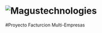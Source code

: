 # ![Magustechnologies](https://magustechnologies.com/assets/images/magus.png)

#Proyecto Facturcion Multi-Empresas